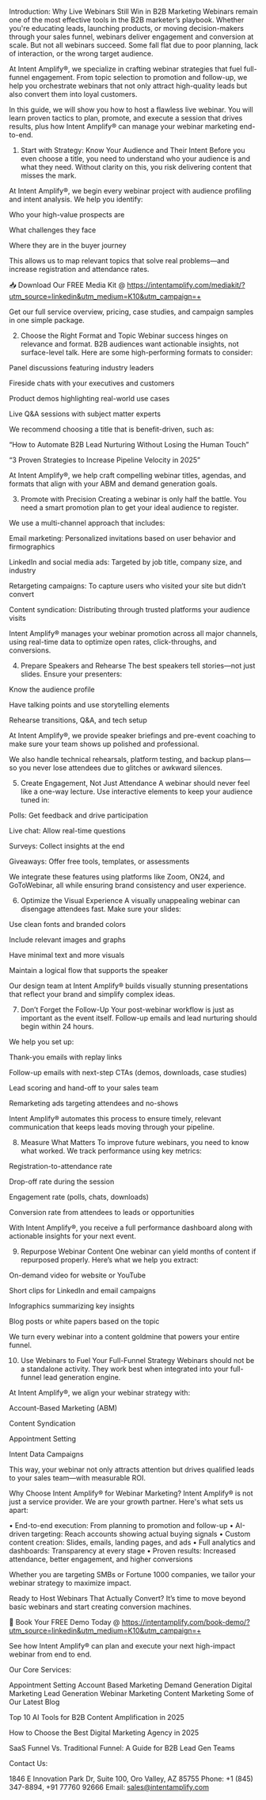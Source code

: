 Introduction: Why Live Webinars Still Win in B2B Marketing
Webinars remain one of the most effective tools in the B2B marketer’s playbook. Whether you're educating leads, launching products, or moving decision-makers through your sales funnel, webinars deliver engagement and conversion at scale. But not all webinars succeed. Some fall flat due to poor planning, lack of interaction, or the wrong target audience.

At Intent Amplify®, we specialize in crafting webinar strategies that fuel full-funnel engagement. From topic selection to promotion and follow-up, we help you orchestrate webinars that not only attract high-quality leads but also convert them into loyal customers.

In this guide, we will show you how to host a flawless live webinar. You will learn proven tactics to plan, promote, and execute a session that drives results, plus how Intent Amplify® can manage your webinar marketing end-to-end.

1. Start with Strategy: Know Your Audience and Their Intent
Before you even choose a title, you need to understand who your audience is and what they need. Without clarity on this, you risk delivering content that misses the mark.

At Intent Amplify®, we begin every webinar project with audience profiling and intent analysis. We help you identify:

Who your high-value prospects are

What challenges they face

Where they are in the buyer journey

This allows us to map relevant topics that solve real problems—and increase registration and attendance rates.

📥 Download Our FREE Media Kit @ https://intentamplify.com/mediakit/?utm_source=linkedin&utm_medium=K10&utm_campaign=+

Get our full service overview, pricing, case studies, and campaign samples in one simple package.

2. Choose the Right Format and Topic
Webinar success hinges on relevance and format. B2B audiences want actionable insights, not surface-level talk. Here are some high-performing formats to consider:

Panel discussions featuring industry leaders

Fireside chats with your executives and customers

Product demos highlighting real-world use cases

Live Q&A sessions with subject matter experts

We recommend choosing a title that is benefit-driven, such as:

“How to Automate B2B Lead Nurturing Without Losing the Human Touch”

“3 Proven Strategies to Increase Pipeline Velocity in 2025”

At Intent Amplify®, we help craft compelling webinar titles, agendas, and formats that align with your ABM and demand generation goals.

3. Promote with Precision
Creating a webinar is only half the battle. You need a smart promotion plan to get your ideal audience to register.

We use a multi-channel approach that includes:

Email marketing: Personalized invitations based on user behavior and firmographics

LinkedIn and social media ads: Targeted by job title, company size, and industry

Retargeting campaigns: To capture users who visited your site but didn’t convert

Content syndication: Distributing through trusted platforms your audience visits

Intent Amplify® manages your webinar promotion across all major channels, using real-time data to optimize open rates, click-throughs, and conversions.

4. Prepare Speakers and Rehearse
The best speakers tell stories—not just slides. Ensure your presenters:

Know the audience profile

Have talking points and use storytelling elements

Rehearse transitions, Q&A, and tech setup

At Intent Amplify®, we provide speaker briefings and pre-event coaching to make sure your team shows up polished and professional.

We also handle technical rehearsals, platform testing, and backup plans—so you never lose attendees due to glitches or awkward silences.

5. Create Engagement, Not Just Attendance
A webinar should never feel like a one-way lecture. Use interactive elements to keep your audience tuned in:

Polls: Get feedback and drive participation

Live chat: Allow real-time questions

Surveys: Collect insights at the end

Giveaways: Offer free tools, templates, or assessments

We integrate these features using platforms like Zoom, ON24, and GoToWebinar, all while ensuring brand consistency and user experience.

6. Optimize the Visual Experience
A visually unappealing webinar can disengage attendees fast. Make sure your slides:

Use clean fonts and branded colors

Include relevant images and graphs

Have minimal text and more visuals

Maintain a logical flow that supports the speaker

Our design team at Intent Amplify® builds visually stunning presentations that reflect your brand and simplify complex ideas.

7. Don’t Forget the Follow-Up
Your post-webinar workflow is just as important as the event itself. Follow-up emails and lead nurturing should begin within 24 hours.

We help you set up:

Thank-you emails with replay links

Follow-up emails with next-step CTAs (demos, downloads, case studies)

Lead scoring and hand-off to your sales team

Remarketing ads targeting attendees and no-shows

Intent Amplify® automates this process to ensure timely, relevant communication that keeps leads moving through your pipeline.

8. Measure What Matters
To improve future webinars, you need to know what worked. We track performance using key metrics:

Registration-to-attendance rate

Drop-off rate during the session

Engagement rate (polls, chats, downloads)

Conversion rate from attendees to leads or opportunities

With Intent Amplify®, you receive a full performance dashboard along with actionable insights for your next event.

9. Repurpose Webinar Content
One webinar can yield months of content if repurposed properly. Here’s what we help you extract:

On-demand video for website or YouTube

Short clips for LinkedIn and email campaigns

Infographics summarizing key insights

Blog posts or white papers based on the topic

We turn every webinar into a content goldmine that powers your entire funnel.

10. Use Webinars to Fuel Your Full-Funnel Strategy
Webinars should not be a standalone activity. They work best when integrated into your full-funnel lead generation engine.

At Intent Amplify®, we align your webinar strategy with:

Account-Based Marketing (ABM)

Content Syndication

Appointment Setting

Intent Data Campaigns

This way, your webinar not only attracts attention but drives qualified leads to your sales team—with measurable ROI.

Why Choose Intent Amplify® for Webinar Marketing?
Intent Amplify® is not just a service provider. We are your growth partner. Here's what sets us apart:

• End-to-end execution: From planning to promotion and follow-up
• AI-driven targeting: Reach accounts showing actual buying signals
• Custom content creation: Slides, emails, landing pages, and ads
• Full analytics and dashboards: Transparency at every stage
• Proven results: Increased attendance, better engagement, and higher conversions

Whether you are targeting SMBs or Fortune 1000 companies, we tailor your webinar strategy to maximize impact.

Ready to Host Webinars That Actually Convert?
It’s time to move beyond basic webinars and start creating conversion machines.

🎯 Book Your FREE Demo Today @ https://intentamplify.com/book-demo/?utm_source=linkedin&utm_medium=K10&utm_campaign=+

See how Intent Amplify® can plan and execute your next high-impact webinar from end to end.

Our Core Services:

Appointment Setting
Account Based Marketing
Demand Generation
Digital Marketing
Lead Generation
Webinar Marketing
Content Marketing
Some of Our Latest Blog

Top 10 AI Tools for B2B Content Amplification in 2025

How to Choose the Best Digital Marketing Agency in 2025

SaaS Funnel Vs. Traditional Funnel: A Guide for B2B Lead Gen Teams

Contact Us:

1846 E Innovation Park Dr,
Suite 100, Oro Valley, AZ 85755
Phone: +1 (845) 347-8894, +91 77760 92666
Email: sales@intentamplify.com
